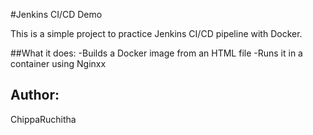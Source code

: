 #Jenkins CI/CD Demo

This is a simple project to practice Jenkins CI/CD pipeline with Docker.

##What it does:
-Builds a Docker image from an HTML file
-Runs it in a container using Nginxx

## Author:
ChippaRuchitha
